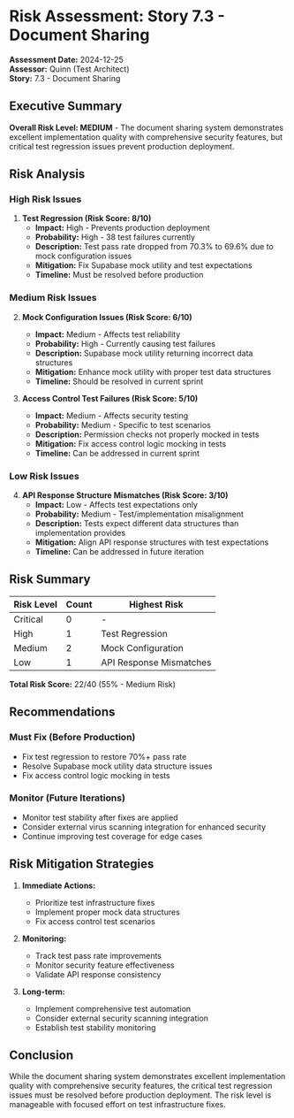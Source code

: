 # Risk Assessment: Story 7.3 - Document Sharing

**Assessment Date:** 2024-12-25  
**Assessor:** Quinn (Test Architect)  
**Story:** 7.3 - Document Sharing

## Executive Summary

**Overall Risk Level: MEDIUM** - The document sharing system demonstrates excellent implementation quality with comprehensive security features, but critical test regression issues prevent production deployment.

## Risk Analysis

### High Risk Issues

1. **Test Regression (Risk Score: 8/10)**
   - **Impact:** High - Prevents production deployment
   - **Probability:** High - 38 test failures currently
   - **Description:** Test pass rate dropped from 70.3% to 69.6% due to mock configuration issues
   - **Mitigation:** Fix Supabase mock utility and test expectations
   - **Timeline:** Must be resolved before production

### Medium Risk Issues

2. **Mock Configuration Issues (Risk Score: 6/10)**
   - **Impact:** Medium - Affects test reliability
   - **Probability:** High - Currently causing test failures
   - **Description:** Supabase mock utility returning incorrect data structures
   - **Mitigation:** Enhance mock utility with proper test data structures
   - **Timeline:** Should be resolved in current sprint

3. **Access Control Test Failures (Risk Score: 5/10)**
   - **Impact:** Medium - Affects security testing
   - **Probability:** Medium - Specific to test scenarios
   - **Description:** Permission checks not properly mocked in tests
   - **Mitigation:** Fix access control logic mocking in tests
   - **Timeline:** Can be addressed in current sprint

### Low Risk Issues

4. **API Response Structure Mismatches (Risk Score: 3/10)**
   - **Impact:** Low - Affects test expectations only
   - **Probability:** Medium - Test/implementation misalignment
   - **Description:** Tests expect different data structures than implementation provides
   - **Mitigation:** Align API response structures with test expectations
   - **Timeline:** Can be addressed in future iteration

## Risk Summary

| Risk Level | Count | Highest Risk            |
| ---------- | ----- | ----------------------- |
| Critical   | 0     | -                       |
| High       | 1     | Test Regression         |
| Medium     | 2     | Mock Configuration      |
| Low        | 1     | API Response Mismatches |

**Total Risk Score:** 22/40 (55% - Medium Risk)

## Recommendations

### Must Fix (Before Production)

- Fix test regression to restore 70%+ pass rate
- Resolve Supabase mock utility data structure issues
- Fix access control logic mocking in tests

### Monitor (Future Iterations)

- Monitor test stability after fixes are applied
- Consider external virus scanning integration for enhanced security
- Continue improving test coverage for edge cases

## Risk Mitigation Strategies

1. **Immediate Actions:**
   - Prioritize test infrastructure fixes
   - Implement proper mock data structures
   - Fix access control test scenarios

2. **Monitoring:**
   - Track test pass rate improvements
   - Monitor security feature effectiveness
   - Validate API response consistency

3. **Long-term:**
   - Implement comprehensive test automation
   - Consider external security scanning integration
   - Establish test stability monitoring

## Conclusion

While the document sharing system demonstrates excellent implementation quality with comprehensive security features, the critical test regression issues must be resolved before production deployment. The risk level is manageable with focused effort on test infrastructure fixes.

